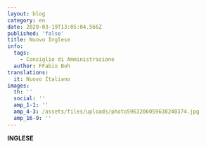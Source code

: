 ```yaml
---
layout: blog
category: en
date: 2020-03-19T13:05:04.566Z
published: 'false'
title: Nuovo Inglese
info:
  tags:
    - Consiglio di Amministrazione
  author: FFabio Boh
translations:
  it: Nuovo Italiano
images:
  th: ''
  social: ''
  amp_1-1: ''
  amp_4-3: /assets/files/uploads/photo5963206059638240374.jpg
  amp_16-9: ''
---
```

**INGLESE**